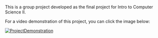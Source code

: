 This is a group project developed as the final project for Intro to Computer Science II.

For a video demonstration of this project, you can click the image below:

[![ProjectDemonstration](https://img.youtube.com/vi/9NRhuZEZa0Q/1.jpg)](https://www.youtube.com/watch?v=9NRhuZEZa0Q)

